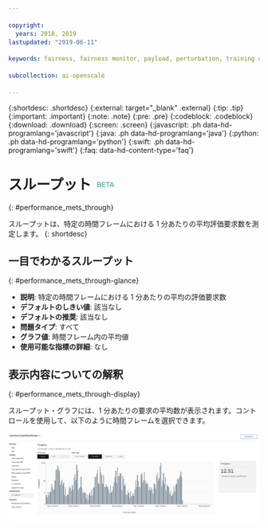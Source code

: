 ```yaml
---

copyright:
  years: 2018, 2019
lastupdated: "2019-06-11"

keywords: fairness, fairness monitor, payload, perturbation, training data, performance, throughput

subcollection: ai-openscale

---
```


{:shortdesc: .shortdesc}
{:external: target="_blank" .external}
{:tip: .tip}
{:important: .important}
{:note: .note}
{:pre: .pre}
{:codeblock: .codeblock}
{:download: .download}
{:screen: .screen}
{:javascript: .ph data-hd-programlang='javascript'}
{:java: .ph data-hd-programlang='java'}
{:python: .ph data-hd-programlang='python'}
{:swift: .ph data-hd-programlang='swift'}
{:faq: data-hd-content-type='faq'}

# スループット ![ベータ・タグ](images/beta.png)
{: #performance_mets_through}

スループットは、特定の時間フレームにおける 1 分あたりの平均評価要求数を測定します。
{: shortdesc}

## 一目でわかるスループット
{: #performance_mets_through-glance}

- **説明**: 特定の時間フレームにおける 1 分あたりの平均の評価要求数
- **デフォルトのしきい値**: 該当なし
- **デフォルトの推奨**: 該当なし
- **問題タイプ**: すべて
- **グラフ値**: 時間フレーム内の平均値
- **使用可能な指標の詳細**: なし

## 表示内容についての解釈
{: #performance_mets_through-display}

スループット・グラフには、1 分あたりの要求の平均数が表示されます。コントロールを使用して、以下のように時間フレームを選択できます。 

![パフォーマンスのグラフ](images/performance_metrics_001.png)
